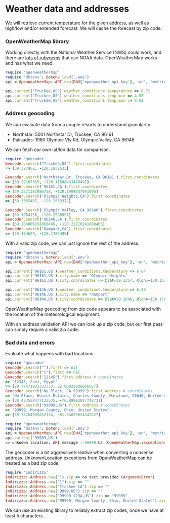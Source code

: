 # Weather data and addresses

We will retrieve current temperature for the given address,
as well as high/low and/or extended forecast.
We will cache the forecast by zip code.

### OpenWeatherMap library

Working directly with the National Weather Service (NWS) could work,
and there are [lots of rubygems](https://rubygems.org/search?query=NOAA)
that use NOAA data. OpenWeatherMap works and has what we need.

```rb
require 'openweathermap'
require 'dotenv'; Dotenv.load('.env')
api = OpenWeatherMap::API.new(ENV['openweather_api_key'], 'en', 'metric')

api.current('Truckee,US').weather_conditions.temperature => 6.72
api.current('Truckee,US').weather_conditions.temp_min => 4.58
api.current('Truckee,US').weather_conditions.temp_max => 6.01
```

### Address geocoding

We can evaluate data from a couple resorts to understand granularity:
* Northstar: 5001 Northstar Dr, Truckee, CA 96161
* Palisades: 1960 Olympic Vly Rd, Olympic Valley, CA 96146

We can fetch our own lat/lon data for comparison.

```rb
require 'geocoder'
Geocoder.search("Truckee,US").first.coordinates
=> [39.327962, -120.1832533]

Geocoder.search('Northstar Dr, Truckee, CA 96161').first.coordinates
=> [39.29167355, -120.11588443470491]
Geocoder.search('96161,CA').first.coordinates
=> [39.3271383086758, -120.1904837041096]
Geocoder.search('Olympic Heights,CA').first.coordinates
=> [39.3355407, -120.1553372]

Geocoder.search('Olympic Valley, CA 96146').first.coordinates
=> [39.1984156, -120.2298597]
Geocoder.search('96146,CA').first.coordinates
=> [39.204006191860465, -120.22210241860466]
Geocoder.search('Rampart,CA').first.coordinates
=> [39.164629, -120.1782485]
```

With a valid zip code, we can just ignore the rest of the address.

```rb
require 'openweathermap'
require 'dotenv'; Dotenv.load('.env')
api = OpenWeatherMap::API.new(ENV['openweather_api_key'], 'en', 'metric')

api.current('96161,US').weather_conditions.temperature => 6.64
api.current('96161,US').city.name => "Olympic Heights"
api.current('96161,US').city.coordinates => @lat=39.3357, @lon=-120.1577

api.current('96146,US').weather_conditions.temperature => 6.29
api.current('96146,US').city.name => "Rampart"
api.current('96146,US').city.coordinates => @lat=39.1646, @lon=-120.1782
```

OpenWeatherMap geocoding from zip code appears to be associated
with the location of the meteorological equipment.

With an address validation API we can look up a zip code,
but our first pass can simply require a valid zip code.

### Bad data and errors

Evaluate what happens with bad locations.

```rb
require 'geocoder'
Geocoder.search("").first => nil
Geocoder.search("1").first => nil
Geocoder.search("12345").first.address # coordinates
=> "12345, Suez, Egypt"
=> [29.77471933333333, 32.06033086666667]
Geocoder.search("No Place, CA 99999").first.address # coordinates
=> "No Place, Husick Estates, Charles County, Maryland, 20646, United States"
=> [38.473558477132535, -76.89992917748731]
Geocoder.search("99999,US").first.address # coordinates
=> "99999, Morgan County, Ohio, United States"
=> [39.73764905652174, -81.84079024347827]

require 'openweathermap'
require 'dotenv'; Dotenv.load('.env')
api = OpenWeatherMap::API.new(ENV['openweather_api_key'], 'en', 'metric')
api.current('99999,US')
=> unknown location. API message : 99999,US (OpenWeatherMap::Exceptions::UnknownLocation)
```

The geocoder is a bit aggressive/creative when converting a nonsense address.
UnknownLocation exceptions from OpenWeatherMap can be treated as a bad zip code.

```rb
require 'Indirizzo'
Indirizzo::Address.new("").zip => no text provided (ArgumentError)
Indirizzo::Address.new("1").zip => ""
Indirizzo::Address.new("Truckee CA").zip => ""
Indirizzo::Address.new("9999,US").zip => ""
Indirizzo::Address.new("99999-1234,US").zip => "99999"
Indirizzo::Address.new("99999, Morgan County, Ohio, United States").zip => "99999"
```

We can use an existing library to reliably extract zip codes, once we have at least 5 characters.
